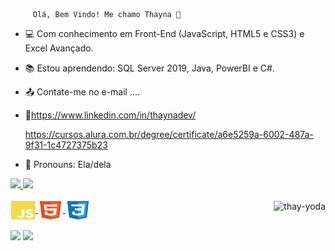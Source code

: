          Olá, Bem Vindo! Me chamo Thayna 👋

- 💻 Com conhecimento em Front-End (JavaScript, HTML5 e CSS3) e Excel Avançado.
- 📚 Estou aprendendo: SQL Server 2019, Java, PowerBI e C#.
- 📤 Contate-me no e-mail ....
- 🔑https://www.linkedin.com/in/thaynadev/
   
    https://cursos.alura.com.br/degree/certificate/a6e5259a-6002-487a-9f31-1c4727375b23
- 🎀 Pronouns: Ela/dela
  <br>
 <div>
  <a href="https://github.com/thaynadev">
  <img height="180em" src="https://github-readme-stats.vercel.app/api?username=thaynadev&show_icons=true&theme=dracula&include_all_commits=true&count_private=true"/>
  <img height="180em" src="https://github-readme-stats.vercel.app/api/top-langs/?username=thaynadev&layout=compact&langs_count=7&theme=dracula"/>
</div>
  <div style="display: inline_block"><br>
  <img align="center" alt="thay-Js" height="30" width="40" src="https://raw.githubusercontent.com/devicons/devicon/master/icons/javascript/javascript-plain.svg">
  <img align="center" alt="thay-HTML" height="30" width="40" src="https://raw.githubusercontent.com/devicons/devicon/master/icons/html5/html5-original.svg">
  <img align="center" alt="thay-CSS" height="30" width="40" src="https://raw.githubusercontent.com/devicons/devicon/master/icons/css3/css3-original.svg">
  <img height="150em" align="right" alt="thay-yoda" src="https://media.giphy.com/media/GYtblmdLnemlO/giphy.gif">
</div> 
<br>
  <div> 
  <a href="https://www.instagram.com/reflexivamente/" target="_blank"><img src="https://img.shields.io/badge/-Instagram-%23E4405F?style=for-the-badge&logo=instagram&logoColor=white" target="_blank"></a>
  <a href="https://www.linkedin.com/in/thaynadev" target="_blank"><img src="https://img.shields.io/badge/-LinkedIn-%230077B5?style=for-the-badge&logo=linkedin&logoColor=white" target="_blank"></a> 
  </div>
  
